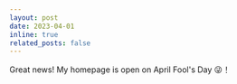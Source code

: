 ```yaml
---
layout: post
date: 2023-04-01 
inline: true
related_posts: false
---
```


Great news! My homepage is  open on April Fool's Day :stuck_out_tongue_winking_eye:！
